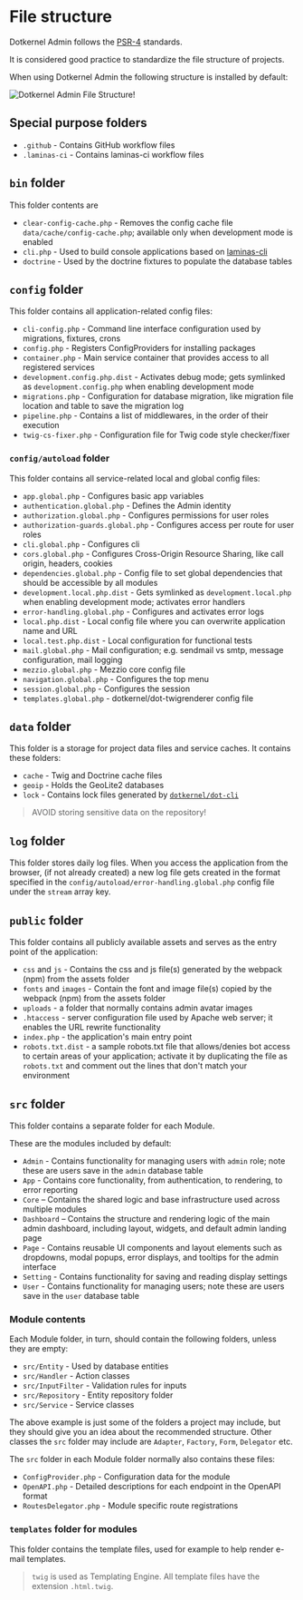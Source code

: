 # File structure

Dotkernel Admin follows the [PSR-4](https://www.php-fig.org/psr/psr-4/) standards.

It is considered good practice to standardize the file structure of projects.

When using Dotkernel Admin the following structure is installed by default:

![Dotkernel Admin File Structure!](https://docs.dotkernel.org/img/admin/file-structure-dk-admin.jpg)

## Special purpose folders

* `.github` - Contains GitHub workflow files
* `.laminas-ci` - Contains laminas-ci workflow files

## `bin` folder

This folder contents are

* `clear-config-cache.php` - Removes the config cache file `data/cache/config-cache.php`; available only when development mode is enabled
* `cli.php` - Used to build console applications based on [laminas-cli](https://github.com/laminas/laminas-cli)
* `doctrine` - Used by the doctrine fixtures to populate the database tables

## `config` folder

This folder contains all application-related config files:

* `cli-config.php` - Command line interface configuration used by migrations, fixtures, crons
* `config.php` - Registers ConfigProviders for installing packages
* `container.php` - Main service container that provides access to all registered services
* `development.config.php.dist` - Activates debug mode; gets symlinked as `development.config.php` when enabling development mode
* `migrations.php` - Configuration for database migration, like migration file location and table to save the migration log
* `pipeline.php` - Contains a list of middlewares, in the order of their execution
* `twig-cs-fixer.php` - Configuration file for Twig code style checker/fixer

### `config/autoload` folder

This folder contains all service-related local and global config files:

* `app.global.php` - Configures basic app variables
* `authentication.global.php` - Defines the Admin identity
* `authorization.global.php` - Configures permissions for user roles
* `authorization-guards.global.php` - Configures access per route for user roles
* `cli.global.php` - Configures cli
* `cors.global.php` - Configures Cross-Origin Resource Sharing, like call origin, headers, cookies
* `dependencies.global.php` - Config file to set global dependencies that should be accessible by all modules
* `development.local.php.dist` - Gets symlinked as `development.local.php` when enabling development mode; activates error handlers
* `error-handling.global.php` - Configures and activates error logs
* `local.php.dist` - Local config file where you can overwrite application name and URL
* `local.test.php.dist` - Local configuration for functional tests
* `mail.global.php` - Mail configuration; e.g. sendmail vs smtp, message configuration, mail logging
* `mezzio.global.php` - Mezzio core config file
* `navigation.global.php` - Configures the top menu
* `session.global.php` - Configures the session
* `templates.global.php` - dotkernel/dot-twigrenderer config file

## `data` folder

This folder is a storage for project data files and service caches.
It contains these folders:

* `cache` - Twig and Doctrine cache files
* `geoip` - Holds the GeoLite2 databases
* `lock` - Contains lock files generated by [`dotkernel/dot-cli`](https://docs.dotkernel.org/dot-cli/v3/lock-files/)

> AVOID storing sensitive data on the repository!

## `log` folder

This folder stores daily log files.
When you access the application from the browser, (if not already created) a new log file gets created in the format specified in the `config/autoload/error-handling.global.php` config file under the `stream` array key.

## `public` folder

This folder contains all publicly available assets and serves as the entry point of the application:

* `css` and `js` - Contains the css and js file(s) generated by the webpack (npm) from the assets folder
* `fonts` and `images` - Contain the font and image file(s) copied by the webpack (npm) from the assets folder
* `uploads` - a folder that normally contains admin avatar images
* `.htaccess` - server configuration file used by Apache web server; it enables the URL rewrite functionality
* `index.php` - the application's main entry point
* `robots.txt.dist` - a sample robots.txt file that allows/denies bot access to certain areas of your application; activate it by duplicating the file as `robots.txt` and comment out the lines that don't match your environment

## `src` folder

This folder contains a separate folder for each Module.

These are the modules included by default:

* `Admin` - Contains functionality for managing users with `admin` role; note these are users save in the `admin` database table
* `App` - Contains core functionality, from authentication, to rendering, to error reporting
* `Core` – Contains the shared logic and base infrastructure used across multiple modules
* `Dashboard` – Contains the structure and rendering logic of the main admin dashboard, including layout, widgets, and default admin landing page
* `Page` - Contains reusable UI components and layout elements such as dropdowns, modal popups, error displays, and tooltips for the admin interface
* `Setting` - Contains functionality for saving and reading display settings
* `User` - Contains functionality for managing users; note these are users save in the `user` database table

### Module contents

Each Module folder, in turn, should contain the following folders, unless they are empty:

* `src/Entity` - Used by database entities
* `src/Handler` - Action classes
* `src/InputFilter` - Validation rules for inputs
* `src/Repository` - Entity repository folder
* `src/Service` - Service classes

The above example is just some of the folders a project may include, but they should give you an idea about the recommended structure.
Other classes the `src` folder may include are `Adapter`, `Factory`, `Form`, `Delegator` etc.

The `src` folder in each Module folder normally also contains these files:

* `ConfigProvider.php` - Configuration data for the module
* `OpenAPI.php` - Detailed descriptions for each endpoint in the OpenAPI format
* `RoutesDelegator.php` - Module specific route registrations

### `templates` folder for modules

This folder contains the template files, used for example to help render e-mail templates.

> `twig` is used as Templating Engine.
> All template files have the extension `.html.twig`.
